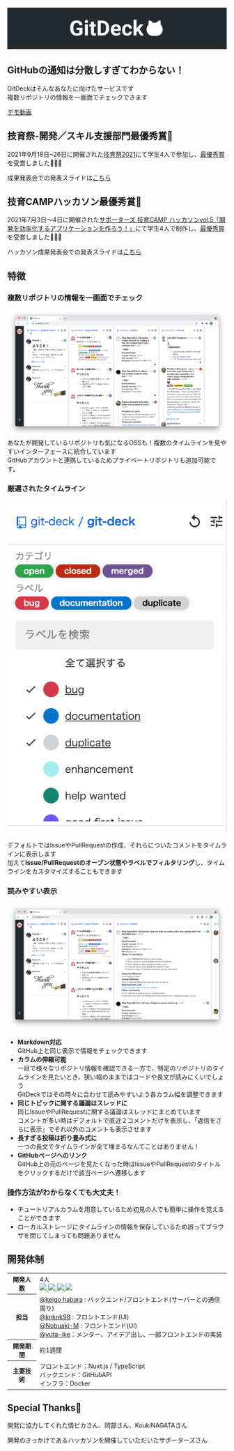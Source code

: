![ヘッダー画像](/resourse/readme-header.png)
## GitHubの通知は分散しすぎてわからない！
GitDeckはそんなあなたに向けたサービスです<br>
複数リポジトリの情報を一画面でチェックできます

[デモ動画](https://user-images.githubusercontent.com/34413567/134767993-63f1ecb0-d04f-4234-973f-c3415f34ff38.mov)

## 技育祭-開発／スキル支援部門最優秀賞👑
2021年9月18日~26日に開催された[技育祭2021](https://talent.supporterz.jp/events/b89ddfc0-d4d0-4a9a-8092-14376eb89e85/)にて学生4人で参加し、[最優秀賞](https://twitter.com/chomado/status/1446741326834196481?s=21)を受賞しました🎉🎉🎉

成果発表会での発表スライドは[こちら](https://docs.google.com/presentation/d/1gaIuLKgB1BZHXGivJvaIdvWa7A8XjAG1gczU-KWtSA0/edit#slide=id.gf2a8ff186d_0_68)

## 技育CAMPハッカソン最優秀賞👑
2021年7月3日〜4日に開催された[サポーターズ 技育CAMP ハッカソンvol.5「開発を効率化するアプリケーションを作ろう！」](https://talent.supporterz.jp/geekten/2021/)にて学生4人で制作し、[最優秀賞](https://twitter.com/geek_pjt/status/1411617994032046085?s=20)を受賞しました🎉🎉🎉

ハッカソン成果発表会での発表スライドは[こちら](https://docs.google.com/presentation/d/1OADEi6gixuiuqC9YDkTika9M2B2zQLtKWK73cejNURE/edit?usp=sharing)

## 特徴
### 複数リポジトリの情報を一画面でチェック
![全体スクリーンショット](/resourse/screenshot1.png)
あなたが開発しているリポジトリも気になるOSSも！複数のタイムラインを見やすいインターフェースに統合しています<br>GitHubアカウントと連携しているためプライベートリポジトリも追加可能です。

### 厳選されたタイムライン
![フィルタリング機能](/resourse/画像1.png)

デフォルトではIssueやPullRequestの作成、それらについたコメントをタイムラインに表示します<br>
加えて**Issue/PullRequestのオープン状態やラベルでフィルタリング**し、タイムラインをカスタマイズすることもできます

### 読みやすい表示
![UI面での工夫](/resourse/ui.png)
- **Markdown対応**
<br>GitHub上と同じ表示で情報をチェックできます
- **カラムの伸縮可能**
<br>一目で様々なリポジトリ情報を確認できる一方で、特定のリポジトリのタイムラインを見たいとき、狭い幅のままではコードや長文が読みにくいでしょう<br>GitDeckではその時々に合わせて読みやすいよう各カラム幅を調整できます
- **同じトピックに関する議論はスレッドに**
<br>同じIssueやPullRequestに関する議論はスレッドにまとめています<br>
コメントが多い時はデフォルトで直近２コメントだけを表示し、「返信をさらに表示」でそれ以外のコメントも表示させます
- **長すぎる投稿は折り畳み式に**
<br>一つの長文でタイムラインが全て埋まるなんてことはありません！
- **GitHubページへのリンク**
<br>GitHub上の元のページを見たくなった時はIssueやPullRequestのタイトルをクリックするだけで該当ページへ遷移します

### 操作方法がわからなくても大丈夫！
- チュートリアルカラムを用意しているため初見の人でも簡単に操作を覚えることができます
- ローカルストレージにタイムラインの情報を保存しているため誤ってブラウザを閉じてしまっても問題ありません


## 開発体制
<table>
  <tr>
    <th>開発人数</th>
    <td>
      4人<br>
      <b><a href="https://github.com/habara-k"><img src="https://github.com/habara-k.png" width="50px;" /></b>
      <b><a href="https://github.com/knknk98"><img src="https://github.com/knknk98.png" width="50px;" /></b>
      <b><a href="https://github.com/zwwaa-ku"><img src="https://github.com/zwwaa-ku.png" width="50px;" /></b>
      <b><a href="https://github.com/yuta-ike"><img src="https://github.com/yuta-ike.png" width="50px;" /></b>
    </td>
  </tr>
  <tr>
    <th>担当</th>
    <td>
      <a href="https://github.com/habara-k">@keigo habara</a> : バックエンド/フロントエンド(サーバーとの通信周り)<br>
      <a href="https://github.com/knknk98">@knknk98</a> : フロントエンド(UI)<br>
      <a href="https://github.com/zwwaa-ku">@Nobuaki-M</a> : フロントエンド(UI)<br>
      <a href="https://github.com/yuta-ike">@yuta-ike</a>：メンター、アイデア出し、一部フロントエンドの実装<br>
    </td>
  </tr>
  <tr>
    <th>開発期間</th>
    <td>約1週間</td>
  </tr>
  <tr>
    <th>主要技術</th>
    <td>フロントエンド：Nuxt.js / TypeScript <br> バックエンド：GitHubAPI <br> インフラ：Docker</td>
  </tr>
</table>



## Special Thanks🎉
開発に協力してくれた情ピカさん、岡部さん、KoukiNAGATAさん

開発のきっかけであるハッカソンを開催していただいたサポーターズさん
